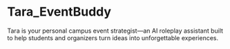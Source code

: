 # Tara_EventBuddy
Tara is your personal campus event strategist—an AI roleplay assistant built to help students and organizers turn ideas into unforgettable experiences. 
